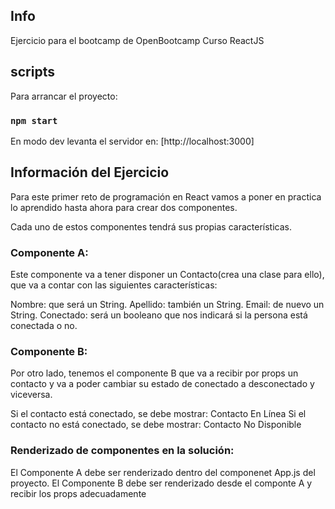 ## Info

Ejercicio para el bootcamp de OpenBootcamp Curso ReactJS

## scripts

Para arrancar el proyecto:

### `npm start`

En modo dev levanta el servidor en:
[http://localhost:3000]

## Información del Ejercicio

Para este primer reto de programación en React vamos a poner en practica lo aprendido hasta ahora para crear dos componentes.

Cada uno de estos componentes tendrá sus propias características.

### Componente A: 
Este componente va a tener disponer un Contacto(crea una clase para ello), que va a contar con las siguientes características:

Nombre: que será un String.
Apellido: también un String.
Email: de nuevo un String.
Conectado: será un booleano que nos indicará si la persona está conectada o no.

### Componente B: 
Por otro lado, tenemos el componente B que va a recibir por props un contacto y va a poder cambiar su estado de conectado a desconectado y viceversa.

Si el contacto está conectado, se debe mostrar: Contacto En Línea
Si el contacto no está conectado, se debe mostrar: Contacto No Disponible

### Renderizado de componentes en la solución:
El Componente A debe ser renderizado dentro del componenet App.js del proyecto.
El Componente B debe ser renderizado desde el componte A y recibir los props adecuadamente